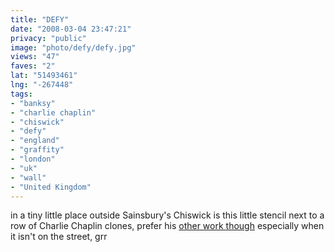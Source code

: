 ```yaml
---
title: "DEFY"
date: "2008-03-04 23:47:21"
privacy: "public"
image: "photo/defy/defy.jpg"
views: "47"
faves: "2"
lat: "51493461"
lng: "-267448"
tags:
- "banksy"
- "charlie chaplin"
- "chiswick"
- "defy"
- "england"
- "graffity"
- "london"
- "uk"
- "wall"
- "United Kingdom"
---
```

in a tiny little place outside Sainsbury's Chiswick is this little stencil next to a row of Charlie Chaplin clones, prefer his <a href="http://www.flickr.com/photos/rebelnottaken/2336854515">other work though</a> especially when it isn't on the street, grr
